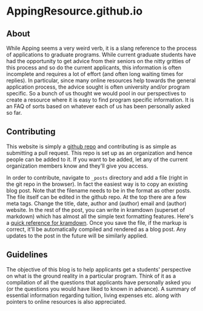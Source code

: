 # AppingResource.github.io

## About
While Apping seems a very weird verb, it is a slang reference to the process of applications to graduate programs. While current  graduate students have had the opportunity to get advice from their seniors on the nitty gritties of this process and so do the current applicants, this information is often incomplete and requires a lot of effort (and often long waiting times for replies). In particular, since many online resources help towards the general application process, the advice sought is often university and/or program specific. So a bunch of us thought we would pool in our perspectives to create a resource where it is easy to find program specific information. It is an FAQ of sorts based on whatever each of us has been personally asked so far.


## Contributing
This website is simply a [github repo](https://github.com/AppingResource/AppingResource.github.io) and contributing is as simple as submitting a pull request. This repo is set up as an organization and hence people can be added to it. If you want to be added, let any of the current organization members know and they'll give you access.

In order to contribute, navigate to `_posts` directory and add a file (right in the git repo in the browser). In fact the easiest way is to copy an existing blog post. Note that the filename needs to be in the format as other posts.  The file itself can be edited in the github repo. At the top there are a few meta tags. Change the title, date, author and (author) email and (author) website. In the rest of the post, you can write in kramdown (superset of markdown) which has almost all the simple text formatting features. Here's a [quick reference for kramdown](http://kramdown.gettalong.org/quickref.html). Once you save the file, if the markup is correct, it'll be automatically compiled and rendered as a blog post. Any updates to the post in the future will be similarly applied.

## Guidelines
The objective of this blog is to help applicants get a students' perspective on what is the ground reality in a particular program. Think of it as a compilation of all the questions that applicants have personally asked you (or the questions you would have liked to known in advance). A summary of essential information regarding tuition, living expenses etc. along with pointers to online resources is also appreciated. 
